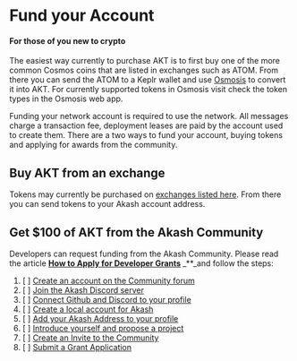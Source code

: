 # Fund your Account

#### For those of you new to crypto

The easiest way currently to purchase AKT is to first buy one of the more common Cosmos coins that are listed in exchanges such as ATOM.  From there you can send the ATOM to a Keplr wallet and use [Osmosis](https://app.osmosis.zone/) to convert it into AKT.  For currently supported tokens in Osmosis visit check the token types in the Osmosis web app.



Funding your network account is required to use the network. All messages charge a transaction fee, deployment leases are paid by the account used to create them. There are a two ways to fund your account, buying tokens and applying for awards from the community.

## Buy AKT from an exchange

Tokens may currently be purchased on [exchanges listed here](https://akash.network/token). From there you can send tokens to your Akash account address.

## Get $100 of AKT from the Akash Community

Developers can request funding from the Akash Community. Please read the article [**How to Apply for Developer Grants**](https://forum.akash.network/t/how-to-apply-for-developer-grants/) _\*\*_and follow the steps:

1. [ ] [Create an account on the Community forum](https://forum.akash.network/login)
2. [ ] [Join the Akash Discord server](https://discord.gg/uJ7NWdF4hn)
3. [ ] [Connect Github and Discord to your profile](https://forum.akash.network/my/preferences/account)
4. [ ] [Create a local account for Akash](https://docs.akash.network/guides/wallet)
5. [ ] [Add your Akash Address to your profile](https://forum.akash.network/my/preferences/profile)
6. [ ] [Introduce yourself and propose a project](https://forum.akash.network/c/grants/new/)
7. [ ] [Create an Invite to the Community](https://forum.akash.network/my/invited/)
8. [ ] [Submit a Grant Application](https://forum.akash.network/c/grants/apply/)

